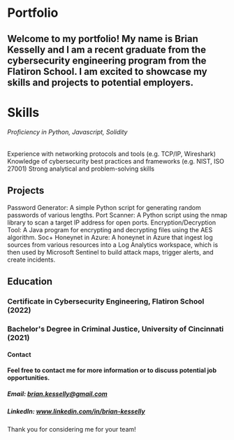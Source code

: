 # Portfolio 
## Welcome to my portfolio! My name is Brian Kesselly and I am a recent graduate from the cybersecurity engineering program from the Flatiron School. I am excited to showcase my skills and projects to potential employers.

# Skills
###### Proficiency in Python, Javascript, Solidity

Experience with networking protocols and tools (e.g. TCP/IP, Wireshark)
Knowledge of cybersecurity best practices and frameworks (e.g. NIST, ISO 27001)
Strong analytical and problem-solving skills
## Projects
Password Generator: A simple Python script for generating random passwords of various lengths.
Port Scanner: A Python script using the nmap library to scan a target IP address for open ports.
Encryption/Decryption Tool: A Java program for encrypting and decrypting files using the AES algorithm.
Soc+ Honeynet in Azure: A honeynet in Azure that ingest log sources from various resources into a Log Analytics workspace, which is then used by Microsoft Sentinel to build attack maps, trigger alerts, and create incidents.
## Education
### Certificate in Cybersecurity Engineering, Flatiron School (2022)
### Bachelor's Degree in Criminal Justice, University of Cincinnati (2021)

#### Contact
#### Feel free to contact me for more information or to discuss potential job opportunities.

##### Email: brian.kesselly@gmail.com
##### LinkedIn: www.linkedin.com/in/brian-kesselly
Thank you for considering me for your team!

